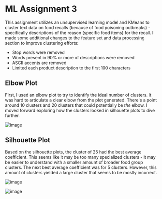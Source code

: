 # ML Assignment 3

This assignment utilizes an unsupervised learning model and KMeans to cluster text data on food recalls (because of food poisoning outbreaks) - specifically descriptions of the reason (specific food items) for the recall. I made some additional changes to the feature set and data processing section to improve clustering efforts:
- Stop words were removed
- Words present in 90% or more of descriptions were removed
- ASCII accents are removed
- Limited each product description to the first 100 characters

## Elbow Plot
First, I used an elbow plot to try to identify the ideal number of clusters. It was hard to articulate a clear elbow from the plot generated. There's a point around 10 clusters and 20 clusters that could potentially be *the* elbow. I moved forward exploring how the clusters looked in silhouette plots to dive further.

![image](https://user-images.githubusercontent.com/17213588/235833843-60ea3ae0-2946-46a9-946d-6294a37fc941.png)

## Silhouette Plot
Based on the silhouette plots, the cluster of 25 had the best average coefficient. This seems like it may be too many specialized clusters - it may be easier to understand with a smaller amount of broader food group clusters. The next best average coefficient was for 5 clusters. However, this amount of clusters yielded a large cluster that seems to be mostly incorrect.

![image](https://user-images.githubusercontent.com/17213588/235833956-ef451604-b3da-4ddc-bda8-352c6fc7da37.png)

![image](https://user-images.githubusercontent.com/17213588/235834192-b2f51214-6c67-4a58-9e97-ca6e31b642e6.png)

